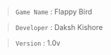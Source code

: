 > ```Game Name```    : Flappy Bird

> ```Developer```    : Daksh Kishore

> ```Version```      : 1.0v